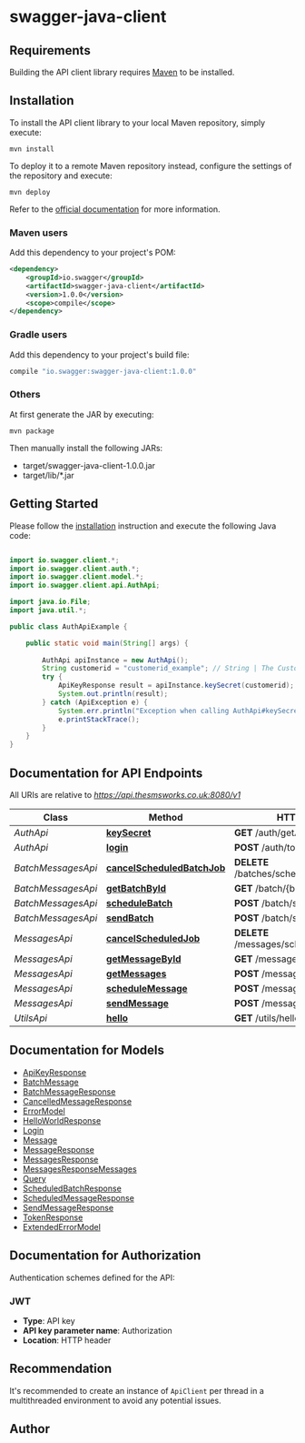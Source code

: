 # swagger-java-client

## Requirements

Building the API client library requires [Maven](https://maven.apache.org/) to be installed.

## Installation

To install the API client library to your local Maven repository, simply execute:

```shell
mvn install
```

To deploy it to a remote Maven repository instead, configure the settings of the repository and execute:

```shell
mvn deploy
```

Refer to the [official documentation](https://maven.apache.org/plugins/maven-deploy-plugin/usage.html) for more information.

### Maven users

Add this dependency to your project's POM:

```xml
<dependency>
    <groupId>io.swagger</groupId>
    <artifactId>swagger-java-client</artifactId>
    <version>1.0.0</version>
    <scope>compile</scope>
</dependency>
```

### Gradle users

Add this dependency to your project's build file:

```groovy
compile "io.swagger:swagger-java-client:1.0.0"
```

### Others

At first generate the JAR by executing:

    mvn package

Then manually install the following JARs:

* target/swagger-java-client-1.0.0.jar
* target/lib/*.jar

## Getting Started

Please follow the [installation](#installation) instruction and execute the following Java code:

```java

import io.swagger.client.*;
import io.swagger.client.auth.*;
import io.swagger.client.model.*;
import io.swagger.client.api.AuthApi;

import java.io.File;
import java.util.*;

public class AuthApiExample {

    public static void main(String[] args) {
        
        AuthApi apiInstance = new AuthApi();
        String customerid = "customerid_example"; // String | The Customer ID
        try {
            ApiKeyResponse result = apiInstance.keySecret(customerid);
            System.out.println(result);
        } catch (ApiException e) {
            System.err.println("Exception when calling AuthApi#keySecret");
            e.printStackTrace();
        }
    }
}

```

## Documentation for API Endpoints

All URIs are relative to *https://api.thesmsworks.co.uk:8080/v1*

Class | Method | HTTP request | Description
------------ | ------------- | ------------- | -------------
*AuthApi* | [**keySecret**](docs/AuthApi.md#keySecret) | **GET** /auth/getApiKey | 
*AuthApi* | [**login**](docs/AuthApi.md#login) | **POST** /auth/token | 
*BatchMessagesApi* | [**cancelScheduledBatchJob**](docs/BatchMessagesApi.md#cancelScheduledBatchJob) | **DELETE** /batches/schedule/{batchid} | 
*BatchMessagesApi* | [**getBatchById**](docs/BatchMessagesApi.md#getBatchById) | **GET** /batch/{batchid} | 
*BatchMessagesApi* | [**scheduleBatch**](docs/BatchMessagesApi.md#scheduleBatch) | **POST** /batch/schedule | 
*BatchMessagesApi* | [**sendBatch**](docs/BatchMessagesApi.md#sendBatch) | **POST** /batch/send | 
*MessagesApi* | [**cancelScheduledJob**](docs/MessagesApi.md#cancelScheduledJob) | **DELETE** /messages/schedule/{messageid} | 
*MessagesApi* | [**getMessageById**](docs/MessagesApi.md#getMessageById) | **GET** /messages/{messageid} | 
*MessagesApi* | [**getMessages**](docs/MessagesApi.md#getMessages) | **POST** /messages | 
*MessagesApi* | [**scheduleMessage**](docs/MessagesApi.md#scheduleMessage) | **POST** /message/schedule | 
*MessagesApi* | [**sendMessage**](docs/MessagesApi.md#sendMessage) | **POST** /message/send | 
*UtilsApi* | [**hello**](docs/UtilsApi.md#hello) | **GET** /utils/hello | 


## Documentation for Models

 - [ApiKeyResponse](docs/ApiKeyResponse.md)
 - [BatchMessage](docs/BatchMessage.md)
 - [BatchMessageResponse](docs/BatchMessageResponse.md)
 - [CancelledMessageResponse](docs/CancelledMessageResponse.md)
 - [ErrorModel](docs/ErrorModel.md)
 - [HelloWorldResponse](docs/HelloWorldResponse.md)
 - [Login](docs/Login.md)
 - [Message](docs/Message.md)
 - [MessageResponse](docs/MessageResponse.md)
 - [MessagesResponse](docs/MessagesResponse.md)
 - [MessagesResponseMessages](docs/MessagesResponseMessages.md)
 - [Query](docs/Query.md)
 - [ScheduledBatchResponse](docs/ScheduledBatchResponse.md)
 - [ScheduledMessageResponse](docs/ScheduledMessageResponse.md)
 - [SendMessageResponse](docs/SendMessageResponse.md)
 - [TokenResponse](docs/TokenResponse.md)
 - [ExtendedErrorModel](docs/ExtendedErrorModel.md)


## Documentation for Authorization

Authentication schemes defined for the API:
### JWT

- **Type**: API key
- **API key parameter name**: Authorization
- **Location**: HTTP header


## Recommendation

It's recommended to create an instance of `ApiClient` per thread in a multithreaded environment to avoid any potential issues.

## Author



